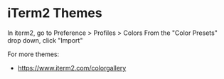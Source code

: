 # iTerm2 Themes

In iterm2, go to Preference > Profiles > Colors
From the "Color Presets" drop down, click "Import"

For more themes:
  * https://www.iterm2.com/colorgallery
